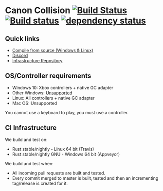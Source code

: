 # Canon Collision [![Build Status](https://travis-ci.org/rukai/canon_collision.svg?branch=master)](https://travis-ci.org/rukai/canon_collision) [![Build status](https://ci.appveyor.com/api/projects/status/89drle66lde9pq35?svg=true)](https://ci.appveyor.com/project/rukai/canon-collision) [![dependency status](https://deps.rs/repo/github/rukai/canon_collision/status.svg)](https://deps.rs/repo/github/rukai/canon_collision)

## Quick links

*   [Compile from source (Windows & Linux)](compiling.md)
*   [Discord](https://discord.gg/KyjBs4x)
*   [Infrastructure Repository](https://github.com/rukai/pf_sandbox_infra)

## OS/Controller requirements

*   Windows 10: Xbox controllers + native GC adapter
*   Other Windows: [Unsupported](https://gitlab.com/Arvamer/gilrs/commit/56bf4e2d04c972a73cb195afff2a9a8563f6aa34#note_58842780)
*   Linux: All controllers + native GC adapter
*   Mac OS: Unsupported

You cannot use a keyboard to play, you must use a controller.

## CI Infrastructure

We build and test on:

*   Rust stable/nightly - Linux 64 bit (Travis)
*   Rust stable/nightly GNU - Windows 64 bit (Appveyor)

We build and test when:

*   All incoming pull requests are built and tested.
*   Every commit merged to master is built, tested and then an incrementing tag/release is created for it.
